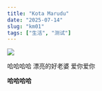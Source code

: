 ```yaml
---
title: "Kota Marudu"
date: "2025-07-14"
slug: "km01"
tags: ["生活", "测试"]
---
```

![](https://prod-files-secure.s3.us-west-2.amazonaws.com/112d0858-5090-4d34-a606-b75eb8d65fd2/c7b45876-473c-4fb6-85d3-cb84a84bfc51/1000201235.jpg?X-Amz-Algorithm=AWS4-HMAC-SHA256&X-Amz-Content-Sha256=UNSIGNED-PAYLOAD&X-Amz-Credential=ASIAZI2LB466XXS3KB47%2F20250725%2Fus-west-2%2Fs3%2Faws4_request&X-Amz-Date=20250725T134504Z&X-Amz-Expires=3600&X-Amz-Security-Token=IQoJb3JpZ2luX2VjEB0aCXVzLXdlc3QtMiJGMEQCICIpeKHUqw%2B45%2B4AECWJDRXfeffAWmVC2%2BjgsfOLA8FEAiBHxj6EvIMNQWPwH%2Fq36QkBhEs%2BpBeGtbNsNyg81BGq8Sr%2FAwhFEAAaDDYzNzQyMzE4MzgwNSIM0o1N1%2FwjGONsSGEQKtwD6rl3RBomd9dNApRqp3y1n87uZrT%2FxOnbQEcczNBsrGSLvvt3YiTX0k40yDrpNnFStzbfb%2B2%2FPN4thEKllxneBmrS%2BZsCMLT%2BLx11nzfW15Cs1G6jN4HpICQYkHj4FoOMSxim5lQBeCsIwCaGWwLz3iAy08dBkW4paTLuq%2Fgp5cPKuaLiOjmAfbBPF8YFei80Q9tLymdE1MlRm3xGVy1T%2BlLQr9GZKQFkEZMs7l2%2F2bVOCriYnCAH4VSW%2FiORJCqcL2KB%2FT0mvpmXXYECMSahVwO2Z%2FLm67CHV4ZrWN4wHEsS9ibEdfeDEGcay4l1y19ZF27%2BhA8TRbnMCuj%2B0bfc%2Fw2HCXuJla%2BiAAlMF505irqLsUWV2fO0kkB3CaRdtDbZEWMgdZvunT2mVDpduJ5VZNZwPQWXVbrvn1%2FGPXQbYQRss03SzdIbds15jQJKLL8Xq%2F9pABmL376BH0UoVskh1h2l3lxi8fp6axJOZyz4gPLUdeFI0DaRDPtGXbUrUzRJe6owUaq1MpM%2F3rt5G1MLwOeVfl6elFrV20PDR8QX09T3H3VzWRGdGhFb%2BA6tRjIDXLKrRF0hIRy4sZ7wMVYKFVwQYpYGxVCG705S5f5%2B1bZ%2BCTErRdqQlkE94CYwr%2ByNxAY6pgFA%2FKlLOhPhQv1iUX0UNTzNZa56hc5Ph5W7Oxxg7Vfl6mn8D82w1vYX8Gh2%2B4YTG7B99wiVWRIQo9a%2BSVQ8EhYyYOEqk%2BJotEFlCe368w3sXnnAbK2ZVBCAg8keCFRJCRmzUsT9e9znyo8nOApWo1Ac8l%2BjwdOqMqL3MwJn5l4mGgayunhUNyLzq5FtQ%2BFxyTq0rg2lXTP2qIYqQ2%2F6SzXaYGLBf6o7&X-Amz-Signature=7d2ccfa0a36a5eb5db8e553bc0d1949961814bbaa07f92d2edaaa1c87e97b7dc&X-Amz-SignedHeaders=host&x-amz-checksum-mode=ENABLED&x-id=GetObject)


哈哈哈哈  漂亮的好老婆  爱你爱你


**哈哈哈哈**

